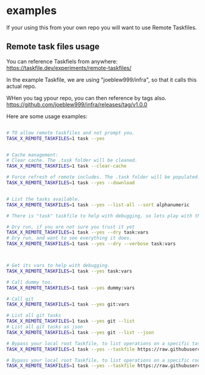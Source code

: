 # examples

If your using this from your own repo you will want to use Remote Taskfiles.

## Remote task files usage

You can reference Taskfiels from anywhere: https://taskfile.dev/experiments/remote-taskfiles/

In the example Taskfile, we are using "joeblew999/infra", so that it calls this actual repo.

WHen you tag ypour repo, you can then reference by tags also.
https://github.com/joeblew999/infra/releases/tag/v1.0.0

Here are some usage examples:

```sh

# TO allow remote taskfiles and not prompt you.
TASK_X_REMOTE_TASKFILES=1 task --yes


# Cache management:
# Clear cache. The .task folder will be cleaned.
TASK_X_REMOTE_TASKFILES=1 task --clear-cache

# Force refresh of remote includes. The .task folder will be populated.
TASK_X_REMOTE_TASKFILES=1 task --yes --download


# List the tasks available.
TASK_X_REMOTE_TASKFILES=1 task --yes --list-all --sort alphanumeric

# There is "task" taskfile to help with debugging, so lets play with that:

# Dry run, if you are not sure you trust it yet
TASK_X_REMOTE_TASKFILES=1 task --yes --dry task:vars
# Dry run, and want to see everything it does.
TASK_X_REMOTE_TASKFILES=1 task --yes --dry --verbose task:vars



# Get its vars to help with debugging.
TASK_X_REMOTE_TASKFILES=1 task --yes task:vars

# Call dummy too.
TASK_X_REMOTE_TASKFILES=1 task --yes dummy:vars

# Call git 
TASK_X_REMOTE_TASKFILES=1 task --yes git:vars

# List all git tasks
TASK_X_REMOTE_TASKFILES=1 task --yes git --list
# List all git tasks as json
TASK_X_REMOTE_TASKFILES=1 task --yes git --list --json

# Bypass your local root Taskfile, to list operations on a specific taskfile.
TASK_X_REMOTE_TASKFILES=1 task --yes --taskfile https://raw.githubusercontent.com/joeblew999/infra/main/taskfiles/git_taskfile.yml --list

# Bypass your local root Taskfile, to list operations on a specific root taskfile.
TASK_X_REMOTE_TASKFILES=1 task --yes --taskfile https://raw.githubusercontent.com/joeblew999/infra/main/example/remote/Taskfile.yml --list


```